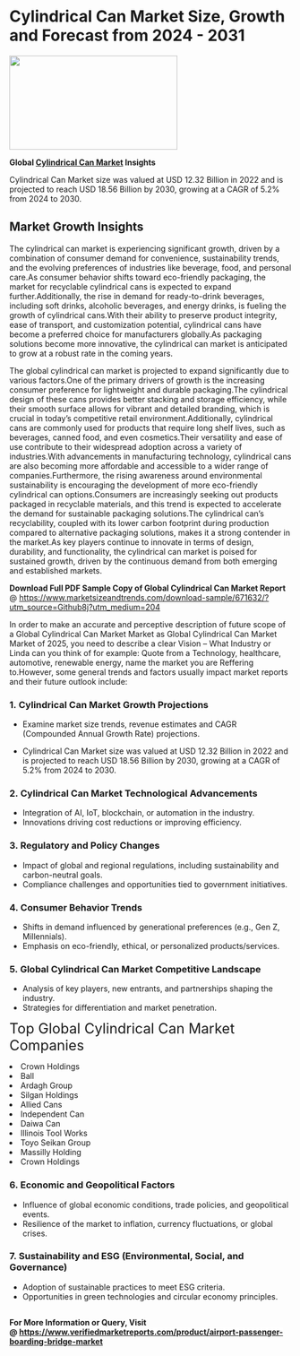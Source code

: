 <H1>Cylindrical Can Market Size, Growth and Forecast from 2024 - 2031</H1><img class="aligncenter size-medium wp-image-584254" src="https://thirdeyenews.in/wp-content/uploads/2024/09/Global-Market-Research-300x168.jpeg" alt="" width="300" height="168" /><p><strong>Global&nbsp;<a href="https://www.marketsizeandtrends.com/download-sample/671632/?utm_source=Github8j?utm_medium=204">Cylindrical Can Market</a> Insights</strong></p><p>Cylindrical Can Market size was valued at USD 12.32 Billion in 2022 and is projected to reach USD 18.56 Billion by 2030, growing at a CAGR of 5.2% from 2024 to 2030.</p><p><h2>Market Growth Insights</h2> <p>The cylindrical can market is experiencing significant growth, driven by a combination of consumer demand for convenience, sustainability trends, and the evolving preferences of industries like beverage, food, and personal care.As consumer behavior shifts toward eco-friendly packaging, the market for recyclable cylindrical cans is expected to expand further.Additionally, the rise in demand for ready-to-drink beverages, including soft drinks, alcoholic beverages, and energy drinks, is fueling the growth of cylindrical cans.With their ability to preserve product integrity, ease of transport, and customization potential, cylindrical cans have become a preferred choice for manufacturers globally.As packaging solutions become more innovative, the cylindrical can market is anticipated to grow at a robust rate in the coming years.</p> <p>The global cylindrical can market is projected to expand significantly due to various factors.One of the primary drivers of growth is the increasing consumer preference for lightweight and durable packaging.The cylindrical design of these cans provides better stacking and storage efficiency, while their smooth surface allows for vibrant and detailed branding, which is crucial in today’s competitive retail environment.Additionally, cylindrical cans are commonly used for products that require long shelf lives, such as beverages, canned food, and even cosmetics.Their versatility and ease of use contribute to their widespread adoption across a variety of industries.With advancements in manufacturing technology, cylindrical cans are also becoming more affordable and accessible to a wider range of companies.Furthermore, the rising awareness around environmental sustainability is encouraging the development of more eco-friendly cylindrical can options.Consumers are increasingly seeking out products packaged in recyclable materials, and this trend is expected to accelerate the demand for sustainable packaging solutions.The cylindrical can’s recyclability, coupled with its lower carbon footprint during production compared to alternative packaging solutions, makes it a strong contender in the market.As key players continue to innovate in terms of design, durability, and functionality, the cylindrical can market is poised for sustained growth, driven by the continuous demand from both emerging and established markets.<p><span class=""><strong>Download Full PDF Sample Copy of Global Cylindrical Can Market Report</strong> @ <a href="https://www.marketsizeandtrends.com/download-sample/671632/?utm_source=Github8j?utm_medium=204" target="_blank">https://www.marketsizeandtrends.com/download-sample/671632/?utm_source=Github8j?utm_medium=204</a></span></p><p>In order to make an accurate and perceptive description of future scope of a Global&nbsp;Cylindrical Can Market Market as Global&nbsp;Cylindrical Can Market Market of 2025, you need to describe a clear Vision &ndash; What Industry or Linda can you think of for example: Quote from a Technology, healthcare, automotive, renewable energy, name the market you are Reffering to.However, some general trends and factors usually impact market reports and their future outlook include:</p><h3>1.&nbsp;<strong>Cylindrical Can Market Growth Projections</strong></h3><ul><li>Examine market size trends, revenue estimates and CAGR (Compounded Annual Growth Rate) projections.</li><li><p>Cylindrical Can Market size was valued at USD 12.32 Billion in 2022 and is projected to reach USD 18.56 Billion by 2030, growing at a CAGR of 5.2% from 2024 to 2030.</p></li></ul><h3>2.&nbsp;<strong>Cylindrical Can Market Technological Advancements</strong></h3><ul><li>Integration of AI, IoT, blockchain, or automation in the industry.</li><li>Innovations driving cost reductions or improving efficiency.</li></ul><h3>3.&nbsp;<strong>Regulatory and Policy Changes</strong></h3><ul><li>Impact of global and regional regulations, including sustainability and carbon-neutral goals.</li><li>Compliance challenges and opportunities tied to government initiatives.</li></ul><h3>4.&nbsp;<strong>Consumer Behavior Trends</strong></h3><ul><li>Shifts in demand influenced by generational preferences (e.g., Gen Z, Millennials).</li><li>Emphasis on eco-friendly, ethical, or personalized products/services.</li></ul><h3>5.&nbsp;<strong>Global Cylindrical Can Market Competitive Landscape</strong></h3><ul><li>Analysis of key players, new entrants, and partnerships shaping the industry.</li><li>Strategies for differentiation and market penetration.</li></ul><p data-pm-slice="1 1 []"><span style="color: inherit; font-family: inherit; font-size: 25px;">Top Global Cylindrical Can Market Companies</span></p><div class="" data-test-id=""><p><li>Crown Holdings</li><li> Ball</li><li> Ardagh Group</li><li> Silgan Holdings</li><li> Allied Cans</li><li> Independent Can</li><li> Daiwa Can</li><li> Illinois Tool Works</li><li> Toyo Seikan Group</li><li> Massilly Holding</li><li> Crown Holdings</li></p></div><h3>6.&nbsp;<strong>Economic and Geopolitical Factors</strong></h3><ul><li>Influence of global economic conditions, trade policies, and geopolitical events.</li><li>Resilience of the market to inflation, currency fluctuations, or global crises.</li></ul><h3>7.&nbsp;<strong>Sustainability and ESG (Environmental, Social, and Governance)</strong></h3><ul><li>Adoption of sustainable practices to meet ESG criteria.</li><li>Opportunities in green technologies and circular economy principles.</li></ul><h2><strong style="font-size: 14px;">For More Information or Query, Visit @&nbsp;</strong><a style="background-color: #ffffff; font-size: 14px;" href="https://www.marketsizeandtrends.com/report/cylindrical-can-market/" target="_blank">https://www.verifiedmarketreports.com/product/airport-passenger-boarding-bridge-market</a></h2>